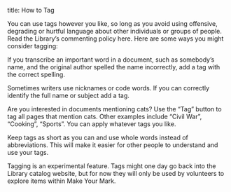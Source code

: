 title: How to Tag


You can  use tags however you like, so long as you avoid using offensive, degrading or hurtful language about other individuals or groups of people. Read the Library’s commenting policy here. Here are some ways you might consider tagging:



If you transcribe an important word in a document, such as somebody’s name, and the original author spelled the name incorrectly, add a tag with the correct spelling.

Sometimes writers use nicknames or code words. If you can correctly identify the full name or subject add a tag. 

Are you interested in documents mentioning cats? Use the “Tag” button to tag all pages that mention cats. Other examples include “Civil War”, “Cooking”, “Sports”. You can apply whatever tags you like.

Keep tags as short as you can and use whole words instead of abbreviations. This will make it easier for other people to understand and use your tags.

Tagging is an experimental feature. Tags might one day go back into the Library catalog website, but for now they will only be used by volunteers to explore items within Make Your Mark.
